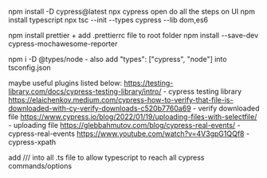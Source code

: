 npm install -D cypress@latest
npx cypress open
    do all the steps on UI
npm install typescript
npx tsc --init --types cypress --lib dom,es6

npm install prettier  + add .prettierrc file to root folder
npm install --save-dev cypress-mochawesome-reporter

npm i -D @types/node    - also add "types": ["cypress", "node"] into tsconfig.json




maybe useful plugins listed below:
    https://testing-library.com/docs/cypress-testing-library/intro/     - cypress testing library
    https://elaichenkov.medium.com/cypress-how-to-verify-that-file-is-downloaded-with-cy-verify-downloads-c520b7760a69      - verify downloaded file
    https://www.cypress.io/blog/2022/01/19/uploading-files-with-selectfile/     - uploading file
    https://glebbahmutov.com/blog/cypress-real-events/   - cypress-real-events
    https://www.youtube.com/watch?v=4V3gpG1QQf8     - cypress-xpath





add /// <reference types="cypress" /> into all .ts file to allow typescript to reach all cypress commands/options

